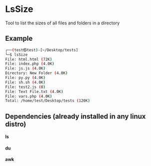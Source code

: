 # LsSize
Tool to list the sizes of all files and folders in a directory


## Example
```bash
┌──(test㉿test)-[~/Desktop/tests]
└─$ lsSize
File: html.html (72K)
File: index.php (4.0K)
File: js.js (4.0K)
Directory: New Folder (4.0K)
File: py.py (4.0K)
File: sh.sh (4.0K)
File: test2.js (0)
File: Text File.txt (4.0K)
File: vars.php (4.0K)
Total: /home/test/Desktop/tests (120K) 
```

## Dependencies (already installed in any linux distro)
#### ls
#### du 
#### awk 
